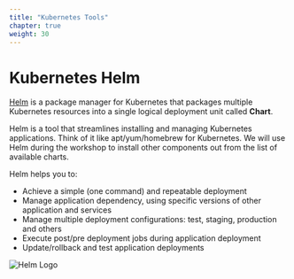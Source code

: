 ```yaml
---
title: "Kubernetes Tools"
chapter: true
weight: 30
---
```


# Kubernetes Helm

[Helm](https://helm.sh/) is a package manager for Kubernetes that packages multiple Kubernetes resources into a single logical deployment unit called **Chart**. 

Helm is a tool that streamlines installing and managing Kubernetes applications. Think of it like apt/yum/homebrew for Kubernetes. We will use Helm during the workshop to install other components out from the list of available charts.

Helm helps you to:

- Achieve a simple (one command) and repeatable deployment
- Manage application dependency, using specific versions of other application and services
- Manage multiple deployment configurations: test, staging, production and others
- Execute post/pre deployment jobs during application deployment
- Update/rollback and test application deployments

![Helm Logo](/images/using_ec2_spot_instances_with_eks/helm/helm-logo.svg)

